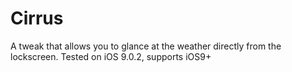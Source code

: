 # Cirrus
A tweak that allows you to glance at the weather directly from the lockscreen.
Tested on iOS 9.0.2, supports iOS9+
